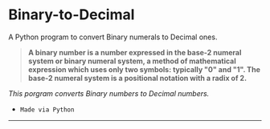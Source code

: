 # Binary-to-Decimal
A Python program to convert Binary numerals to Decimal ones.

> **A binary number is a number expressed in the base-2 numeral system or binary numeral system, a method of mathematical expression which uses only two symbols: typically "0" and "1".
The base-2 numeral system is a positional notation with a radix of 2.**

*This porgram converts Binary numbers to Decimal numbers.*

- `Made via Python`

-----------------------------
